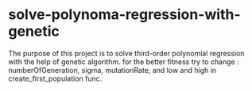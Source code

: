 # solve-polynoma-regression-with-genetic
The purpose of this project is to solve third-order polynomial regression with the help of genetic algorithm.
for the better fitness try to change :
numberOfGeneration, sigma, mutationRate, and low and high in create_first_population func.
